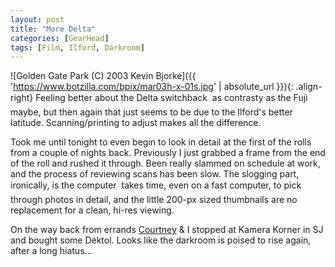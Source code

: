 ```yaml
---
layout: post
title: "More Delta"
categories: [GearHead]
tags: [Film, Ilford, Darkroom]
---
```



![Golden Gate Park (C) 2003 Kevin Bjorke]({{ 'https://www.botzilla.com/bpix/mar03h-x-01s.jpg' | absolute_url }}){: .align-right}
Feeling better about the Delta switchback &#151; as contrasty as the Fuji maybe, but then again that just seems to be due to the Ilford's better latitude. Scanning/printing to adjust makes all the difference.

Took me until tonight to even begin to look in detail at the first of the rolls from a couple of nights back. Previously I just grabbed a frame from the end of the roll and rushed it through. Been really slammed on schedule at work, and the process of reviewing scans has been slow. The slogging part, ironically, is the computer &#151; takes time, even on a fast computer, to pick through photos in detail, and the little 200-px sized thumbnails are no replacement for a clean, hi-res viewing.

On the way back from errands <a href="http://www.geekychick.net">Courtney</a> &amp; I stopped at Kamera Korner in SJ and bought some Dektol. Looks like the darkroom is poised to rise again, after a long hiatus...
